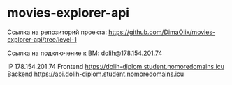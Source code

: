 # movies-explorer-api

Ссылка на репозиторий проекта: https://github.com/DimaOlix/movies-explorer-api/tree/level-1

Ссылка на подключение к BM: dolih@178.154.201.74

IP 178.154.201.74
Frontend https://dolih-diplom.student.nomoredomains.icu
Backend https://api.dolih-diplom.student.nomoredomains.icu

